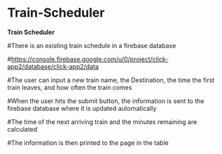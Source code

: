 # Train-Scheduler


**Train Scheduler**

#There is an existing train schedule in a firebase database

<!--Link to firebase database-->
#https://console.firebase.google.com/u/0/project/click-app2/database/click-app2/data


#The user can input a new train name, the Destination, the time the first train leaves, and how often the train comes

#When the user hits the submit button, the information is sent to the firebase database where it is updated automatically

#The time of the next arriving train and the minutes remaining are calculated

#The information is then printed to the page in the table

